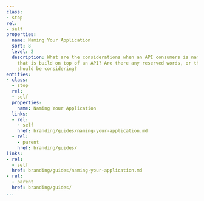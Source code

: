 ```yaml
---
class:
- stop
rel:
- self
properties:
  name: Naming Your Application
  sort: 8
  level: 2
  description: What are the considerations when an API consumers is naming their application
    that is build on top of an API? Are there any reserved words, or things consumers
    should be considering?
entities:
- class:
  - stop
  rel:
  - self
  properties:
    name: Naming Your Application
  links:
  - rel:
    - self
    href: branding/guides/naming-your-application.md
  - rel:
    - parent
    href: branding/guides/
links:
- rel:
  - self
  href: branding/guides/naming-your-application.md
- rel:
  - parent
  href: branding/guides/
...
```

